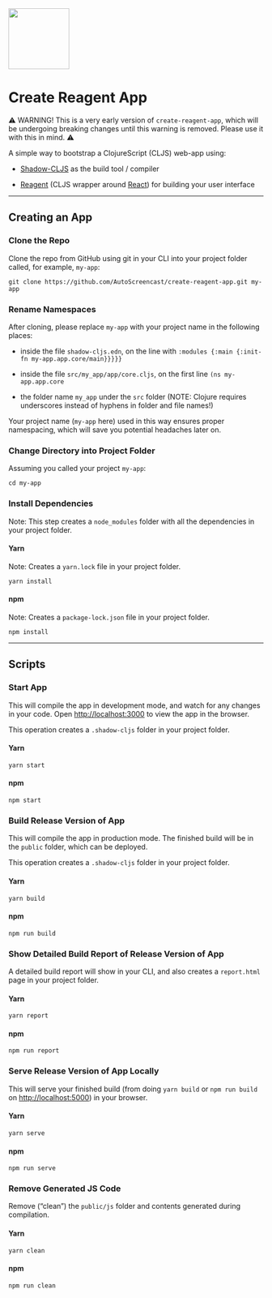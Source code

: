<img src="https://raw.githubusercontent.com/cljs/logo/master/cljs.svg" height="120">

# Create Reagent App

⚠️ WARNING! This is a very early version of `create-reagent-app`, which will be undergoing breaking changes until this warning is removed. Please use it with this in mind. ⚠️

A simple way to bootstrap a ClojureScript (CLJS) web-app using:

- [Shadow-CLJS](http://shadow-cljs.org/) as the build tool / compiler

- [Reagent](https://github.com/reagent-project/reagent) (CLJS wrapper around [React](https://reactjs.org/)) for building your user interface

---

## Creating an App

### Clone the Repo

Clone the repo from GitHub using git in your CLI into your project folder called, for example, `my-app`:

```
git clone https://github.com/AutoScreencast/create-reagent-app.git my-app
```

### Rename Namespaces

After cloning, please replace `my-app` with your project name in the following places:

- inside the file `shadow-cljs.edn`, on the line with `:modules {:main {:init-fn my-app.app.core/main}}}}}`

- inside the file `src/my_app/app/core.cljs`, on the first line `(ns my-app.app.core`

- the folder name `my_app` under the `src` folder (NOTE: Clojure requires underscores instead of hyphens in folder and file names!)

Your project name (`my-app` here) used in this way ensures proper namespacing, which will save you potential headaches later on.

### Change Directory into Project Folder

Assuming you called your project `my-app`:

```
cd my-app
```

### Install Dependencies

Note: This step creates a `node_modules` folder with all the dependencies in your project folder.

#### Yarn

Note: Creates a `yarn.lock` file in your project folder.

```
yarn install
```

#### npm

Note: Creates a `package-lock.json` file in your project folder.

```
npm install
```

---

## Scripts

### Start App

This will compile the app in development mode, and watch for any changes in your code.
Open [http://localhost:3000](http://localhost:3000) to view the app in the browser.

This operation creates a `.shadow-cljs` folder in your project folder.

#### Yarn

```
yarn start
```

#### npm

```
npm start
```

### Build Release Version of App

This will compile the app in production mode. The finished build will be in the `public` folder, which can be deployed.

This operation creates a `.shadow-cljs` folder in your project folder.

#### Yarn

```
yarn build
```

#### npm

```
npm run build
```

### Show Detailed Build Report of Release Version of App

A detailed build report will show in your CLI, and also creates a `report.html` page in your project folder.

#### Yarn

```
yarn report
```

#### npm

```
npm run report
```

### Serve Release Version of App Locally

This will serve your finished build (from doing `yarn build` or `npm run build` on [http://localhost:5000](http://localhost:5000)) in your browser.

#### Yarn

```
yarn serve
```

#### npm

```
npm run serve
```

### Remove Generated JS Code

Remove (“clean”) the `public/js` folder and contents generated during compilation.

#### Yarn

```
yarn clean
```

#### npm

```
npm run clean
```
